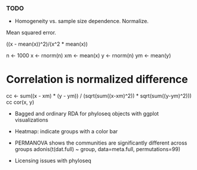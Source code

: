 ### TODO

 * Homogeneity vs. sample size dependence. Normalize.

Mean squared error.

((x - mean(x))^2)/(x^2 * mean(x))

n <- 1000
x <- rnorm(n)
xm <- mean(x)
y <- rnorm(n)
ym <- mean(y)
# Correlation is normalized difference
cc <- sum((x - xm) * (y - ym)) / (sqrt(sum((x-xm)^2)) * sqrt(sum((y-ym)^2)))
cc
cor(x, y)


 * Bagged and ordinary RDA for phyloseq objects with ggplot visualizations

 * Heatmap: indicate groups with a color bar

 * PERMANOVA shows the communities are significantly different across groups
   adonis(t(dat.full) ~ group, data=meta.full, permutations=99)

  * Licensing issues with phyloseq